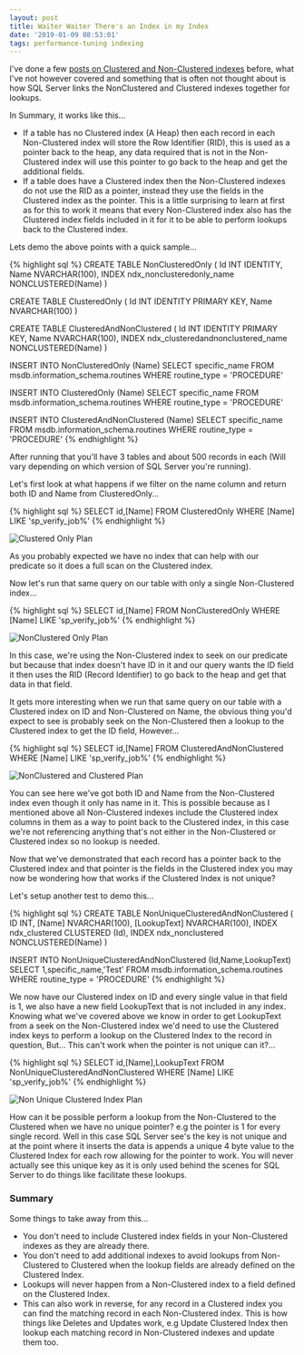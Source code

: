 ```yaml
---
layout: post
title: Waiter Waiter There's an Index in my Index
date: '2019-01-09 08:53:01'
tags: performance-tuning indexing
---
```

I've done a few [posts on Clustered and Non-Clustered indexes](https://gavindraper.com/2017/05/16/clustered-and-nonclustered-indexes/) before, what I've not however covered and something that is often not thought about is how SQL Server links the NonClustered and Clustered indexes together for lookups.

In Summary, it works like this...

* If a table has no Clustered index (A Heap) then each record in each Non-Clustered index will store the Row Identifier (RID), this is used as a pointer back to the heap, any data required that is not in the Non-Clustered index will use this pointer to go back to the heap and get the additional fields.
* If a table does have a Clustered index then the Non-Clustered indexes do not use the RID as a pointer, instead they use the fields in the Clustered index as the pointer. This is a little surprising to learn at first as for this to work it means that every Non-Clustered index also has the Clustered index fields included in it for it to be able to perform lookups back to the Clustered index.

Lets demo the above points with a quick sample...

{% highlight sql %}
CREATE TABLE NonClusteredOnly
(
   Id INT IDENTITY,
   Name NVARCHAR(100),
   INDEX ndx_nonclusteredonly_name NONCLUSTERED(Name)
)

CREATE TABLE ClusteredOnly
(
   Id INT IDENTITY PRIMARY KEY,
   Name NVARCHAR(100)
)

CREATE TABLE ClusteredAndNonClustered
(
   Id INT IDENTITY PRIMARY KEY,
   Name NVARCHAR(100),
   INDEX ndx_clusteredandnonclustered_name NONCLUSTERED(Name)
)

INSERT INTO NonClusteredOnly (Name)
SELECT specific_name
FROM msdb.information_schema.routines 
WHERE routine_type = 'PROCEDURE'

INSERT INTO ClusteredOnly (Name)
SELECT specific_name
FROM msdb.information_schema.routines 
WHERE routine_type = 'PROCEDURE'

INSERT INTO ClusteredAndNonClustered (Name)
SELECT specific_name
FROM msdb.information_schema.routines 
WHERE routine_type = 'PROCEDURE'
{% endhighlight %}

After running that you'll have 3 tables and about 500 records in each (Will vary depending on which version of SQL Server you're running).

Let's first look at what happens if we filter on the name column and return both ID and Name from ClusteredOnly...

{% highlight sql %}
SELECT id,[Name] FROM ClusteredOnly
WHERE [Name] LIKE 'sp_verify_job%'
{% endhighlight %}

![Clustered Only Plan]({{site.url}}/content/images/2019-Theres-An-Index-In-My-Index\clustered-only-plan.PNG)

As you probably expected we have no index that can help with our predicate so it does a full scan on the Clustered index.

Now let's run that same query on our table with only a single Non-Clustered index...

{% highlight sql %}
SELECT id,[Name] FROM NonClusteredOnly
WHERE [Name] LIKE 'sp_verify_job%'
{% endhighlight %}

![NonClustered Only Plan]({{site.url}}/content/images/2019-Theres-An-Index-In-My-Index\nonclustered-only-plan.PNG)

In this case, we're using the Non-Clustered index to seek on our predicate but because that index doesn't have ID in it and our query wants the ID field it then uses the RID (Record Identifier) to go back to the heap and get that data in that field.

It gets more interesting when we run that same query on our table with a Clustered index on ID and Non-Clustered on Name, the obvious thing you'd expect to see is probably seek on the Non-Clustered then a lookup to the Clustered index to get the ID field, However...

{% highlight sql %}
SELECT id,[Name] FROM ClusteredAndNonClustered
WHERE [Name] LIKE 'sp_verify_job%'
{% endhighlight %}

![NonClustered and Clustered Plan]({{site.url}}/content/images/2019-Theres-An-Index-In-My-Index\clustered-and-nonclustered-plan.PNG)

You can see here we've got both ID and Name from the Non-Clustered index even though it only has name in it. This is possible because as I mentioned above all Non-Clustered indexes include the Clustered index columns in them as a way to point back to the Clustered index, in this case we're not referencing anything that's not either in the Non-Clustered or Clustered index so no lookup is needed.

Now that we've demonstrated that each record has a pointer back to the Clustered index and that pointer is the fields in the Clustered index you may now be wondering how that works if the Clustered Index is not unique?

Let's setup another test to demo this...

{% highlight sql %}
CREATE TABLE NonUniqueClusteredAndNonClustered
(
   ID INT,
   [Name] NVARCHAR(100),
   [LookupText] NVARCHAR(100),
   INDEX ndx_clustered CLUSTERED (Id),
   INDEX ndx_nonclustered NONCLUSTERED(Name)
)

INSERT INTO NonUniqueClusteredAndNonClustered (Id,Name,LookupText)
SELECT 1,specific_name,'Test'
FROM msdb.information_schema.routines 
WHERE routine_type = 'PROCEDURE'
{% endhighlight %}

We now have our Clustered index on ID and every single value in that field is 1, we also have a new field LookupText that is not included in any index. Knowing what we've covered above we know in order to get LookupText from a seek on the Non-Clustered index we'd need to use the Clustered index keys to perform a lookup on the Clustered Index to the record in question, But... This can't work when the pointer is not unique can it?...

{% highlight sql %}
SELECT id,[Name],LookupText FROM NonUniqueClusteredAndNonClustered
WHERE [Name] LIKE 'sp_verify_job%'
{% endhighlight %}

![Non Unique Clustered Index Plan]({{site.url}}/content/images/2019-Theres-An-Index-In-My-Index\non-unique-plan.PNG)

How can it be  possible perform a lookup from the Non-Clustered to the Clustered when we have no unique pointer? e.g the pointer is 1 for every single record. Well in this case SQL Server see's the key is not unique and at the point where it inserts the data is appends a unique 4 byte value to the Clustered Index for each row allowing for the pointer to work. You will never actually see this unique key as it is only used behind the scenes for SQL Server to do things like facilitate these lookups.

### Summary ###
Some things to take away from this...

* You don't need to include Clustered index fields in your Non-Clustered indexes as they are already there.
* You don't need to add additional indexes to avoid lookups from Non-Clustered to Clustered when the lookup fields are already defined on the Clustered Index.
* Lookups will never happen from a Non-Clustered index to a field defined on the Clustered Index.
* This can also work in reverse, for any record in a Clustered index you can find the matching record in each Non-Clustered index. This is how things like Deletes and Updates work, e.g Update Clustered Index then lookup each matching record in Non-Clustered indexes and update them too.